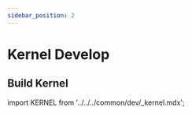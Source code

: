 ```yaml
---
sidebar_position: 2
---
```


# Kernel Develop

## Build Kernel

import KERNEL from '../../../common/dev/\_kernel.mdx';

<KERNEL />
